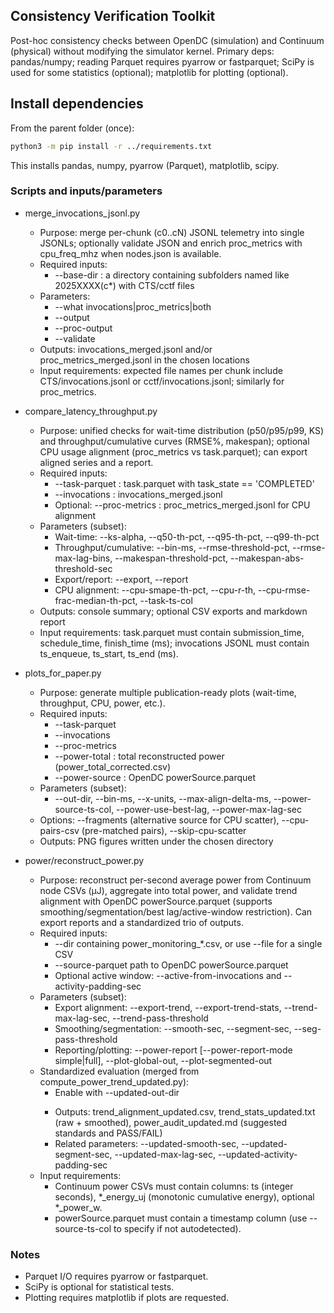 ## Consistency Verification Toolkit

Post-hoc consistency checks between OpenDC (simulation) and Continuum (physical) without modifying the simulator kernel. Primary deps: pandas/numpy; reading Parquet requires pyarrow or fastparquet; SciPy is used for some statistics (optional); matplotlib for plotting (optional).

## Install dependencies

From the parent folder (once):
```bash
python3 -m pip install -r ../requirements.txt
```
This installs pandas, numpy, pyarrow (Parquet), matplotlib, scipy.


### Scripts and inputs/parameters

- merge_invocations_jsonl.py
  - Purpose: merge per-chunk (c0..cN) JSONL telemetry into single JSONLs; optionally validate JSON and enrich proc_metrics with cpu_freq_mhz when nodes.json is available.
  - Required inputs:
    - --base-dir <path>: a directory containing subfolders named like 2025XXXX(c*) with CTS/cctf files
  - Parameters:
    - --what invocations|proc_metrics|both
    - --output <path>
    - --proc-output <path>
    - --validate
  - Outputs: invocations_merged.jsonl and/or proc_metrics_merged.jsonl in the chosen locations
  - Input requirements: expected file names per chunk include CTS/invocations.jsonl or cctf/invocations.jsonl; similarly for proc_metrics.

- compare_latency_throughput.py
  - Purpose: unified checks for wait-time distribution (p50/p95/p99, KS) and throughput/cumulative curves (RMSE%, makespan); optional CPU usage alignment (proc_metrics vs task.parquet); can export aligned series and a report.
  - Required inputs:
    - --task-parquet <parquet>: task.parquet with task_state == 'COMPLETED'
    - --invocations <jsonl>: invocations_merged.jsonl
    - Optional: --proc-metrics <jsonl>: proc_metrics_merged.jsonl for CPU alignment
  - Parameters (subset):
    - Wait-time: --ks-alpha, --q50-th-pct, --q95-th-pct, --q99-th-pct
    - Throughput/cumulative: --bin-ms, --rmse-threshold-pct, --rmse-max-lag-bins, --makespan-threshold-pct, --makespan-abs-threshold-sec
    - Export/report: --export, --report
    - CPU alignment: --cpu-smape-th-pct, --cpu-r-th, --cpu-rmse-frac-median-th-pct, --task-ts-col
  - Outputs: console summary; optional CSV exports and markdown report
  - Input requirements: task.parquet must contain submission_time, schedule_time, finish_time (ms); invocations JSONL must contain ts_enqueue, ts_start, ts_end (ms).

- plots_for_paper.py
  - Purpose: generate multiple publication-ready plots (wait-time, throughput, CPU, power, etc.).
  - Required inputs:
    - --task-parquet <parquet>
    - --invocations <jsonl>
    - --proc-metrics <jsonl>
    - --power-total <csv>: total reconstructed power (power_total_corrected.csv)
    - --power-source <parquet>: OpenDC powerSource.parquet
  - Parameters (subset):
    - --out-dir, --bin-ms, --x-units, --max-align-delta-ms, --power-source-ts-col, --power-use-best-lag, --power-max-lag-sec
  - Options: --fragments (alternative source for CPU scatter), --cpu-pairs-csv (pre-matched pairs), --skip-cpu-scatter
  - Outputs: PNG figures written under the chosen directory

- power/reconstruct_power.py
  - Purpose: reconstruct per-second average power from Continuum node CSVs (µJ), aggregate into total power, and validate trend alignment with OpenDC powerSource.parquet (supports smoothing/segmentation/best lag/active-window restriction). Can export reports and a standardized trio of outputs.
  - Required inputs:
    - --dir <path> containing power_monitoring_*.csv, or use --file for a single CSV
    - --source-parquet <parquet> path to OpenDC powerSource.parquet
    - Optional active window: --active-from-invocations <jsonl> and --activity-padding-sec <int>
  - Parameters (subset):
    - Export alignment: --export-trend, --export-trend-stats, --trend-max-lag-sec, --trend-pass-threshold
    - Smoothing/segmentation: --smooth-sec, --segment-sec, --seg-pass-threshold
    - Reporting/plotting: --power-report [--power-report-mode simple|full], --plot-global-out, --plot-segmented-out
  - Standardized evaluation (merged from compute_power_trend_updated.py):
    - Enable with --updated-out-dir <dir>
    - Outputs: trend_alignment_updated.csv, trend_stats_updated.txt (raw + smoothed), power_audit_updated.md (suggested standards and PASS/FAIL)
    - Related parameters: --updated-smooth-sec, --updated-segment-sec, --updated-max-lag-sec, --updated-activity-padding-sec
  - Input requirements:
    - Continuum power CSVs must contain columns: ts (integer seconds), *_energy_uj (monotonic cumulative energy), optional *_power_w.
    - powerSource.parquet must contain a timestamp column (use --source-ts-col to specify if not autodetected).

### Notes
- Parquet I/O requires pyarrow or fastparquet.
- SciPy is optional for statistical tests.
- Plotting requires matplotlib if plots are requested.
